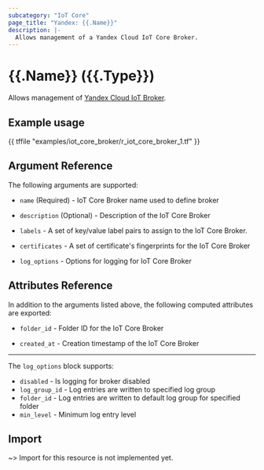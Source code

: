 ```yaml
---
subcategory: "IoT Core"
page_title: "Yandex: {{.Name}}"
description: |-
  Allows management of a Yandex Cloud IoT Core Broker.
---
```


# {{.Name}} ({{.Type}})

Allows management of [Yandex Cloud IoT Broker](https://yandex.cloud/docs/iot-core/quickstart).

## Example usage

{{ tffile "examples/iot_core_broker/r_iot_core_broker_1.tf" }}

## Argument Reference

The following arguments are supported:

* `name` (Required) - IoT Core Broker name used to define broker

* `description` (Optional) - Description of the IoT Core Broker

* `labels` - A set of key/value label pairs to assign to the IoT Core Broker.

* `certificates` - A set of certificate's fingerprints for the IoT Core Broker

* `log_options` - Options for logging for IoT Core Broker

## Attributes Reference

In addition to the arguments listed above, the following computed attributes are exported:

* `folder_id` - Folder ID for the IoT Core Broker

* `created_at` - Creation timestamp of the IoT Core Broker

---

The `log_options` block supports:
* `disabled` - Is logging for broker disabled
* `log_group_id` - Log entries are written to specified log group
* `folder_id` - Log entries are written to default log group for specified folder
* `min_level` - Minimum log entry level

## Import

~> Import for this resource is not implemented yet.

